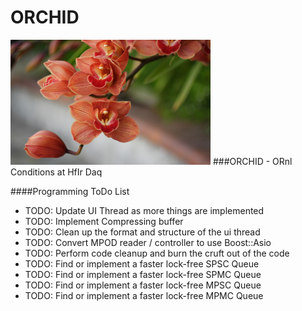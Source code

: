 # ORCHID
<img src="https://github.com/jmatta1/ORCHID/raw/master/doc/resources/orchid.jpg" width="320" height="200" />
###ORCHID - ORnl Conditions at HfIr Daq

####Programming ToDo List
 - TODO: Update UI Thread as more things are implemented
 - TODO: Implement Compressing buffer
 - TODO: Clean up the format and structure of the ui thread
 - TODO: Convert MPOD reader / controller to use Boost::Asio
 - TODO: Perform code cleanup and burn the cruft out of the code
 - TODO: Find or implement a faster lock-free SPSC Queue
 - TODO: Find or implement a faster lock-free SPMC Queue
 - TODO: Find or implement a faster lock-free MPSC Queue
 - TODO: Find or implement a faster lock-free MPMC Queue
